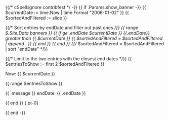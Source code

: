 {{/* cSpell:ignore contribfest */ -}}
{{ if .Params.show_banner -}}
  {{ $currentDate := time.Now | time.Format "2006-01-02" }}
  {{ $sortedAndFiltered := slice }}

  {{/* Sort entries by endDate and filter out past ones */}}
  {{ range $.Site.Data.banners }}
    {{ if ge .endDate $currentDate }}
      {{.endDate}} greater than {{ $currentDate }}
      {{ $sortedAndFiltered = $sortedAndFiltered | append . }}
    {{ end }}
  {{ end }}
  {{/* $sortedAndFiltered = $sortedAndFiltered | sort "endDate" */}}

  {{/* Limit to the two entries with the closest end dates */}}
  {{ $entriesToShow := first 2 $sortedAndFiltered }}

<div class="o-banner">
Now: {{ $currentDate }}

  {{ range $entriesToShow }}
<!-- prettier-ignore -->

<i class="fas fa-bullhorn"></i> 
{{ .message }}
endDate: {{ .endDate }}

  {{ end }}
{.pt-0}

</div>
{{ end -}}
